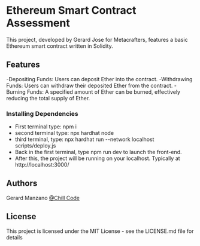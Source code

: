 # Ethereum Smart Contract Assessment

This project, developed by Gerard Jose for Metacrafters, features a basic Ethereum smart contract written in Solidity.

## Features

-Depositing Funds: Users can deposit Ether into the contract.
-Withdrawing Funds: Users can withdraw their deposited Ether from the contract.
-Burning Funds: A specified amount of Ether can be burned, effectively reducing the total supply of Ether.

### Installing Dependencies

- First terminal type: npm i
- second terminal type: npx hardhat node
- third terminal, type: npx hardhat run --network localhost scripts/deploy.js
- Back in the first terminal, type npm run dev to launch the front-end.
- After this, the project will be running on your localhost. Typically at http://localhost:3000/

## Authors

Gerard Manzano
[@Chill Code](https://www.youtube.com/channel/UCqnpVDK-Ym41W1WDvBMmN6w)


## License

This project is licensed under the MIT License - see the LICENSE.md file for details

